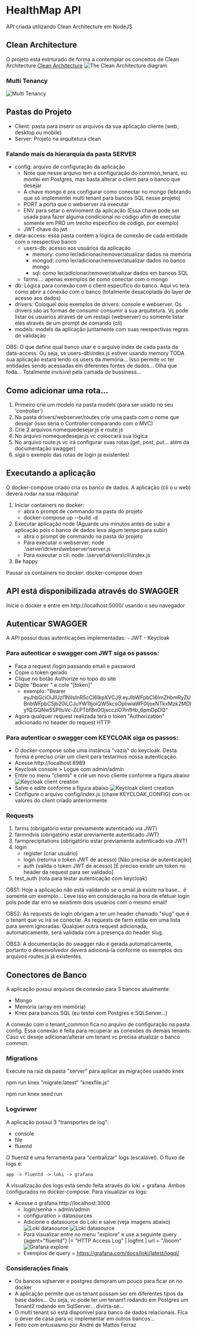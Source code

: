 # HealthMap API
API criada utilizando Clean Architecture em NodeJS

## Clean Architecture
O projeto está estrturado de forma a contemplar os conceitos de Clean Architecture
[Clean Architecture](https://blog.cleancoder.com/uncle-bob/2012/08/13/the-clean-architecture.html)
![The Clean Architecture diagram](https://blog.cleancoder.com/uncle-bob/images/2012-08-13-the-clean-architecture/CleanArchitecture.jpg)

### Multi Tenancy
![Multi Tenancy](multi_tenant.png)

## Pastas do Projeto
- Client: pasta para inserir os arquivos da sua aplicação cliente (web, desktop ou mobile)
- Server: Projeto na arquitetura clean

### Falando mais da hierarquia da pasta SERVER

- config: arquivo de configuração da aplicação
  - Note que nesse arquivo tem a configuração do common_tenant, eu montei em Postgres, mas basta alterar o client para o banco que desejar
  - A chave mongo é pra configurar como conectar no mongo (lebrando que só implementei multi tenant para bancos SQL nesse projeto)
  - PORT a porta que o webserver irá executar
  - ENV para setar o enviroment da aplicação (Essa chave pode ser usada para fazer alguma condicional no código afim de executar somente em PRD um trecho  específico de código, por exemplo)
  - JWT chave do jwt
- data-access: essa pasta contém a lógica de conexão de cada entidade com o reespectivo banco
  - users-db: acesso aos usuários da aplicação
    - memory: como ler/adicionar/remover/atualizar dados na memória
    - mongod: como ler/adicionar/remover/atualizar dados no banco mongo
    - sql: como ler/adicionar/remover/atualizar dados em bancos SQL
  - farms...: apenas exemplos de como conectar com o mongo
- db: Lógica para conexão com o client específico do banco. Aqui vc terá como abrir a conexão com o banco (totalmente desacoplada do layer de acesso aos dados)
- drivers: Coloquei dois exemplos de drivers: console e webserver. Os drivers são as formas de consumir consumir a sua arquitetura. Vc pode listar os usuarios atraves de um restapi (webserver) ou somente listar eles através de um prompt de comando (cli)
- models: models da aplicação juntamente com suas reespectivas regras de validação

OBS: O que define qual banco usar é o arquivo index de cada pasta da data-access. Ou seja, se users-db\index.js estiver usando memory TODA sua aplicação estará lendo os users da memória... Isso permite vc ter entidades sendo acessadas em diferentes fontes de dados... Olha que foda... Totalmente invísivel pela camada de bussiness...


## Como adicionar uma rota...

1. Primeiro crie um modelo na pasta models (para ser usado no seu 'controller')
2. Na pasta drivers/webserver/routes crie uma pasta com o nome que desejar (isso seria o Controller comparando com o MVC)
3. Crie 2 arquivos nomequedesejar.js e route.js
4. No arquivo nomequedesejar.js vc coloccará sua lógica
5. No arquivo route.js vc irá configurar suas rotas (get, post, put... além da documentação swagger)
6. siga o exemplo das rotas de login ja existentes!

##  Executando a aplicação
O docker-compose criado cria os banco de dados. A aplicação (cli o u web) deverá rodar na sua máquina!

1. Iniciar containers no docker:
     - abra o prompt de commando na pasta do projeto
     - docker-compose up --build -d
2. Executar aplicação node (Aguarde uns minutos antes de subir a aplicação pois o banco de dados leva algum tempo para subir)
     - abra o prompt de commando na pasta do projeto
     - Para executar o webserver: node .\server\drivers\webserver\server.js
     - Para executar o cli: node .\server\drivers\cli\index.js
4. Be happy

Pausar os containers no docker:
docker-compose down

## API está disponibilizada através do SWAGGER
Inicie o docker e entre em http://localhost:5000/ usando o seu navegador

## Autenticar SWAGGER
A API possui duas autenticações implementadas:
     - JWT
     - Keycloak

### Para autenticar o swagger com JWT siga os passos:
 - Faça a request /login passando email e password
 - Copie o token gerado
 - Clique no botão Authorize no topo do site
 -  Digite "Bearer " e cole "[token]" 
      - exemplo: "Bearer eyJhbGciOiJIUzI1NiIsInR5cCI6IkpXVCJ9.eyJlbWFpbCI6ImZhbmRyZUBnbWFpbC5jb20iLCJuYW1lIjoiQW5kcsOpIiwiaWF0IjoxNTkxMzk2MDIyfQ.GQNw5SPlluVc-ZLPTbf8n0OjsccziD7mfHb_6pmDpDQ"
 - Agora qualquer request realizada terá o token "Authorization" adicionado no header do request HTTP

### Para autenticar o swagger com KEYCLOAK siga os passos:
 - O docker-compose sobe uma instância "vazia" do keycloak. Desta forma é preciso criar um client para testarmos nossa autenticação.
 - Acesse http://localhost:8989
 - Keycloak console > Logue com admin/admin
 - Entre no menu "clients" e crie um novo cliente conforme a figura abaixo
     ![Keycloak client creation](keycloak_client.png)
- Salve e edite conforme a figura abaixo
     ![Keycloak client creation](keycloak_client1.png)
 - Configure o arquivo config/index.js (chave KEYCLOAK_CONFIG) com os valores do client criado anteriormente

### Requests
1. farms (obrigatório estar previamente autenticado via JWT)
2. farmndvis (obrigatório estar previamente autenticado JWT)
3. farmprecipitations (obrigatório estar previamente autenticado via JWT)
4. login
   - register (criar usuário)
   - login (retorna o token JWT de acesso) [Não precisa de autenticação]
   - auth (valida o token JWT de acesso) [É preciso existir um token no header da request para ser validado]
5. test_auth (rota para testar autenticação com keycloak)

OBS1: Hoje a aplicação não está validando se o email já existe na base... é somente um exemplo... Leve isso em consideração na hora de efetuar login pois pode dar erro se existirem dois usuários com o mesmo email!

OBS2: As requests de login obrigam a ter um header chamado "slug" que é o tenant que vc irá se conectar. As requests de farm estão em uma lista para serem ignoradas. Qualquer outra request adicionada, automaticamente, será validada com a presença do header slug.

OBS3: A documentação do swagger não é gerada automaticamente, portanto o desenvolvedor deverá adicioná-la conforme os exemplos dos arquivos routes.js já existentes.

## Conectores de Banco
A aplicação possui arquivos de conexão para 3 bancos atualmente:
- Mongo
- Memória (array em memória)
- Knex para bancos SQL (eu testei com Postgres e SQLServer...)

A conexão com o tenant_common fica no arquivo de configuração na pasta config. Essa conexão é feita para recuperar as conexões ds demais tenants.
Caso vc deseje adicionar/alterar um tenant vc precisa atualizar o banco common.

### Migrations
Execute na raiz da pasta "server" para aplicar as migrações usando knex

npm run knex "migrate:latest" "knexfile.js"

npm run knex seed:run

### Logviewer
A aplicação possui 3 "transportes de log":
- console
- file
- fluentd

O fluentd é uma ferramenta para "centralizar" logs (escalável). O fluxo de logs é:

```
app -> fluentd -> loki -> grafana
```

A visualização dos logs está sendo feita através do loki + grafana. Ambos configurados no docker-compose. Para visualizar os logs:
- Acesse o grafana http://localhost:3000
     - login/senha = admin/admin
     - configuration > datasources
     - Adicione o datasource do Loki e salve (veja imagens abaixo)
     ![Loki datasource](datasource_loki.png)
     ![Loki datasource](datasource_loki_save.png)
     - Para visualizar entre no menu "explore" e use a seguinte query {agent="fluentd"} |= "HTTP Access Log" | logfmt | url = "/boom"
     ![Grafana explore](explore_query.png)
     - Exemplos de query = https://grafana.com/docs/loki/latest/logql/


### Considerações finais
- Os bancos sqlserver e postgres demoram um pouco para ficar on no docker
- A aplicação permite que os tenant possam ser em diferentes tipos da base dados... Ou seja, vc pode ter um tenant1 rodando em Postgres um Tenant2 rodando em SqlServer... divirta-se...
- O multi tenant só está disponível para banco de dados relacionais. Fica o dever de casa para vc implementar em outros bancos...
- Feito com entusiasmo por André de Mattos Ferraz